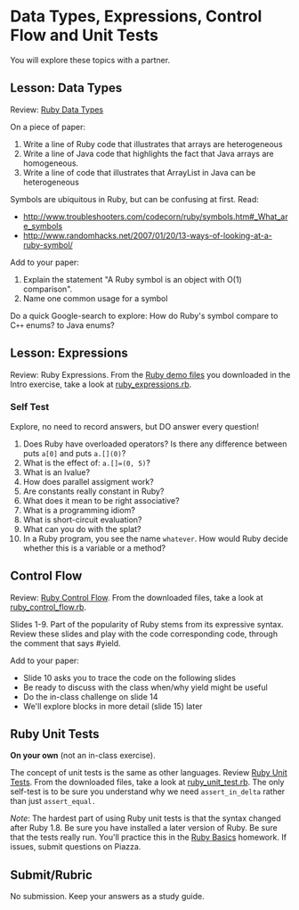 Data Types, Expressions, Control Flow and Unit Tests
====================================================

You will explore these topics with a partner.

Lesson: Data Types
------------------

Review: [Ruby Data Types](../../slides/ruby/1/a-data_types/slides.pdf)

On a piece of paper:

1.  Write a line of Ruby code that illustrates that arrays are heterogeneous
2.  Write a line of Java code that highlights the fact that Java arrays are
    homogeneous.
3.  Write a line of code that illustrates that ArrayList in Java can be
    heterogeneous

Symbols are ubiquitous in Ruby, but can be confusing at first. Read:

-   <http://www.troubleshooters.com/codecorn/ruby/symbols.htm#_What_are_symbols>
-   <http://www.randomhacks.net/2007/01/20/13-ways-of-looking-at-a-ruby-symbol/>

Add to your paper:

1.  Explain the statement "A Ruby symbol is an object with O(1) comparison".
2.  Name one common usage for a symbol

Do a quick Google-search to explore: How do Ruby's symbol compare to C`++`
enums? to Java enums?

Lesson: Expressions
-------------------

Review: Ruby Expressions. From the [Ruby demo files](demo_files) you downloaded
in the Intro exercise, take a look at
[ruby_expressions.rb](demo_files/ruby_expressions.rb).

### Self Test

Explore, no need to record answers, but DO answer every question!

1.  Does Ruby have overloaded operators? Is there any difference between puts
    `a[0]` and puts `a.[](0)`?
2.  What is the effect of: `a.[]=(0, 5)`?
3.  What is an lvalue?
4.  How does parallel assigment work?
5.  Are constants really constant in Ruby?
6.  What does it mean to be right associative?
7.  What is a programming idiom?
8.  What is short-circuit evaluation?
9.  What can you do with the splat?
10. In a Ruby program, you see the name `whatever`. How would Ruby decide
    whether this is a variable or a method?

Control Flow
------------

Review: [Ruby Control Flow](../../slides/ruby/1/b-expressions/slides.pdf). From
the downloaded files, take a look at
[ruby_control_flow.rb](demo_files/ruby_control_flow.rb).

Slides 1-9. Part of the popularity of Ruby stems from its expressive syntax.
Review these slides and play with the code corresponding code, through the
comment that says \#yield.

Add to your paper:

-   Slide 10 asks you to trace the code on the following slides
-   Be ready to discuss with the class when/why yield might be useful
-   Do the in-class challenge on slide 14
-   We'll explore blocks in more detail (slide 15) later

Ruby Unit Tests
---------------

**On your own** (not an in-class exercise).

The concept of unit tests is the same as other languages. Review [Ruby Unit
Tests](../../slides/ruby/1/d-unit_tests/slides.pdf). From the downloaded files,
take a look at [ruby_unit_test.rb](demo_files/ruby_unit_test.rb). The only
self-test is to be sure you understand why we need `assert_in_delta` rather than
just `assert_equal.`

*Note*: The hardest part of using Ruby unit tests is that the syntax changed
after Ruby 1.8. Be sure you have installed a later version of Ruby. Be sure that
the tests really run. You'll practice this in the [Ruby
Basics](../../assignments/ruby/1-ruby_basics.md) homework. If issues, submit
questions on Piazza.

Submit/Rubric
-------------

No submission. Keep your answers as a study guide.
